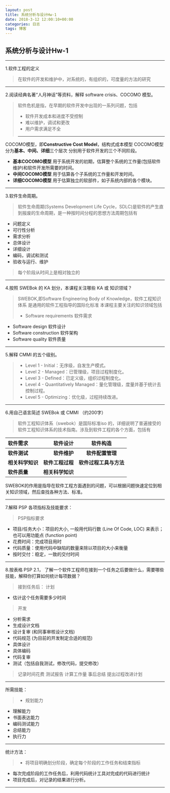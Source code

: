 ```yaml
---
layout: post
title: 系统分析与设计Hw-1
date: 2018-3-12 12:00:10+00:00
categories: 日志
tags: 博客
---
```


## 系统分析与设计Hw-1
--------
1.软件工程的定义
> 在软件的开发和维护中，对系统的，有组织的，可度量的方法的研究

-----------
2.阅读经典名著“人月神话”等资料，解释 software crisis、COCOMO 模型。
> 软件危机是指，在早期的软件开发中出现的一系列问题，包括
> - 软件开发成本和进度不受控制
> - 难以维护，调试和更改
> - 用户需求满足不全
> 
> -----------
COCOMO模型，即**Constructive Cost Model**，结构式成本模型
 COCOMO模型分为**基本、中间、详细**三个层次
 分别用于软件开发的三个不同阶段。
 - **基本COCOMO模型**  用于系统开发的初期，估算整个系统的工作量(包括软件维护)和软件开发所需要的时间。
 - **中间COCOMO模型**  用于估算各个子系统的工作量和开发时间。
 - **详细COCOMO模型**  用于估算独立的软部件，如子系统内部的各个模块。

-----------
3.软件生命周期。
>软件生命周期(Systems Development Life Cycle，SDLC)是软件的产生直到报废的生命周期，是一种按时间分程的思想方法周期包括有
- 问题定义 
- 可行性分析
- 需求分析
- 总体设计
- 详细设计
- 编码，调试和测试
- 验收与运行、维护

>每个阶段从时间上是相对独立的

-----------
4.按照 SWEBok 的 KA 划分，本课程关注哪些 KA 或 知识领域？
>SWEBOK,即Software Engineering Body of Knowledge，软件工程知识体系
>是通用的软件工程指导的国际化标准
>本课程主要关注的知识领域包括
>- Software requirements 软件需求
- Software design 软件设计
- Software construction 软件架构
- Software quality 软件质量

-----------
5.解释 CMMI 的五个级别。
>- Level 1 - Initial：无序级，自发生产模式。
>- Level 2 - Managed：已管理级，项目过程制度化。
>- Level 3 - Defined：已定义级，组织过程制度化。
>- Level 4 - Quantitatively Managed：量化管理级，度量并基于统计去控制过程。
>- Level 5 - Optimizing：优化级，过程持续改进。

-----------
6.用自己语言简述 SWEBok 或 CMMI （约200字）
>软件工程知识体系（swebok）是国际标准iso 的，详细说明了普遍接受的软件工程知识体系的技术指南。涉及到软件工程的各个方面，包括有
>
| 软件需求      |    软件设计 |   软件构造   |
| :-------- | --------:| :------: |
| **软件测试**    |   **软件维护** |  **软件配置管理**  |
|**相关科学知识**|**软件工程过程**|**软件过程工具与方法**|
|**软件质量**|**相关科学知识**|
 SWEBOK的作用是指导在软件工程方面遇到的问题，可以根据问题快速定位到相关知识领域，然后查找各种方法、标准。

----------
7.解释 PSP 各项指标及技能要求：
> PSP指标要求
- 项目/任务大小：项目的大小, 一般用代码行数 (Line Of Code, LOC) 来表示；也可以用功能点 (function point)
- 花费时间：完成项目用时
- 代码质量：使用代码中缺陷的数量来除以项目的大小来衡量
- 按时交付：稳定，一致的交付时间

----------
8.按表格 PSP 2.1， 了解一个软件工程师在接到一个任务之后要做什么，需要哪些技能，解释你打算如何统计每项数据？
>接到任务后：
>计划
- 估计这个任务需要多少时间

>开发
- 分析需求
- 生成设计文档
- 设计复审 (和同事审核设计文档)
- 代码规范 (为目前的开发制定合适的规范)
- 具体设计
- 具体编码
- 代码复审
- 测试（包括自我测试，修改代码，提交修改）

>记录时间花费
测试报告
计算工作量
事后总结
提出过程改进计划

--------
所需技能：
>- 规划能力
- 理解能力
- 书面表达能力
- 编码测试能力
- 总结能力
- 执行力

--------
统计方法：

>- 将项目明确划分阶段，确定每个阶段的工作任务和结束指标
- 每次完成阶段的工作任务后，利用代码统计工具对完成的代码进行统计
- 项目完成后，对记录的结果进行分析。

--------
